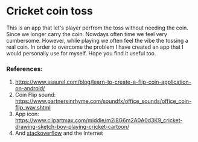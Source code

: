 # Cricket coin toss 
This is an app that let's player perfrom the toss without needing the coin. 
Since we longer carry the coin. Nowdays often time we feel very cumbersome. 
However, while playing we often feel the vibe the tossing a real coin. In order to 
overcome the problem I have created an app that I would personally use for myself. 
Hope you find it useful too. 


### References:
1. https://www.ssaurel.com/blog/learn-to-create-a-flip-coin-application-on-android/
2. Coin Flip sound: https://www.partnersinrhyme.com/soundfx/office_sounds/office_coin-flip_wav.shtml
3. App icon: https://www.clipartmax.com/middle/m2i8G6m2A0A0d3K9_cricket-drawing-sketch-boy-playing-cricket-cartoon/
4. And [stackoverflow](https://stackoverflow.com/) and the Internet

